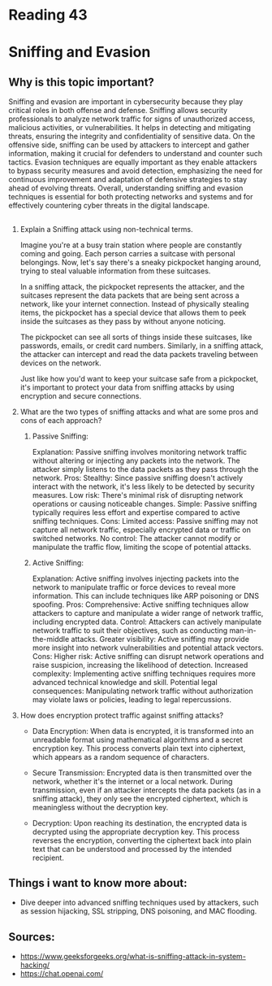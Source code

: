 # Reading 43
# Sniffing and Evasion
## Why is this topic important?

Sniffing and evasion are important in cybersecurity because they play critical roles in both offense and defense. Sniffing allows security professionals to analyze network traffic for signs of unauthorized access, malicious activities, or vulnerabilities. It helps in detecting and mitigating threats, ensuring the integrity and confidentiality of sensitive data. On the offensive side, sniffing can be used by attackers to intercept and gather information, making it crucial for defenders to understand and counter such tactics. Evasion techniques are equally important as they enable attackers to bypass security measures and avoid detection, emphasizing the need for continuous improvement and adaptation of defensive strategies to stay ahead of evolving threats. Overall, understanding sniffing and evasion techniques is essential for both protecting networks and systems and for effectively countering cyber threats in the digital landscape.

##

1. Explain a Sniffing attack using non-technical terms.

    Imagine you're at a busy train station where people are constantly coming and going. Each person carries a suitcase with personal belongings. Now, let's say there's a sneaky pickpocket hanging around, trying to steal valuable information from these suitcases.

    In a sniffing attack, the pickpocket represents the attacker, and the suitcases represent the data packets that are being sent across a network, like your internet connection. Instead of physically stealing items, the pickpocket has a special device that allows them to peek inside the suitcases as they pass by without anyone noticing.

    The pickpocket can see all sorts of things inside these suitcases, like passwords, emails, or credit card numbers. Similarly, in a sniffing attack, the attacker can intercept and read the data packets traveling between devices on the network.

    Just like how you'd want to keep your suitcase safe from a pickpocket, it's important to protect your data from sniffing attacks by using encryption and secure connections.


2. What are the two types of sniffing attacks and what are some pros and cons of each approach?

    1. Passive Sniffing:

        Explanation: Passive sniffing involves monitoring network traffic without altering or injecting any packets into the network. The attacker simply listens to the data packets as they pass through the network.
            Pros:
                Stealthy: Since passive sniffing doesn't actively interact with the network, it's less likely to be detected by security measures.
                Low risk: There's minimal risk of disrupting network operations or causing noticeable changes.
                Simple: Passive sniffing typically requires less effort and expertise compared to active sniffing techniques.
            Cons:
                Limited access: Passive sniffing may not capture all network traffic, especially encrypted data or traffic on switched networks.
                No control: The attacker cannot modify or manipulate the traffic flow, limiting the scope of potential attacks.
    2. Active Sniffing:

        Explanation: Active sniffing involves injecting packets into the network to manipulate traffic or force devices to reveal more information. This can include techniques like ARP poisoning or DNS spoofing.
            Pros:
                Comprehensive: Active sniffing techniques allow attackers to capture and manipulate a wider range of network traffic, including encrypted data.
                Control: Attackers can actively manipulate network traffic to suit their objectives, such as conducting man-in-the-middle attacks.
                Greater visibility: Active sniffing may provide more insight into network vulnerabilities and potential attack vectors.
            Cons:
                Higher risk: Active sniffing can disrupt network operations and raise suspicion, increasing the likelihood of detection.
                Increased complexity: Implementing active sniffing techniques requires more advanced technical knowledge and skill.
                Potential legal consequences: Manipulating network traffic without authorization may violate laws or policies, leading to legal repercussions.

3. How does encryption protect traffic against sniffing attacks?

    - Data Encryption: When data is encrypted, it is transformed into an unreadable format using mathematical algorithms and a secret encryption key. This process converts plain text into ciphertext, which appears as a random sequence of characters.

    - Secure Transmission: Encrypted data is then transmitted over the network, whether it's the internet or a local network. During transmission, even if an attacker intercepts the data packets (as in a sniffing attack), they only see the encrypted ciphertext, which is meaningless without the decryption key.

    - Decryption: Upon reaching its destination, the encrypted data is decrypted using the appropriate decryption key. This process reverses the encryption, converting the ciphertext back into plain text that can be understood and processed by the intended recipient.

## Things i want to know more about:
- Dive deeper into advanced sniffing techniques used by attackers, such as session hijacking, SSL stripping, DNS poisoning, and MAC flooding.
## Sources:
- https://www.geeksforgeeks.org/what-is-sniffing-attack-in-system-hacking/
- https://chat.openai.com/
